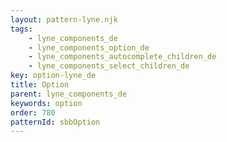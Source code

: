 ```yaml
---
layout: pattern-lyne.njk
tags: 
    - lyne_components_de
    - lyne_components_option_de
    - lyne_components_autocomplete_children_de
    - lyne_components_select_children_de
key: option-lyne_de
title: Option
parent: lyne_components_de
keywords: option
order: 780
patternId: sbbOption
---
```

